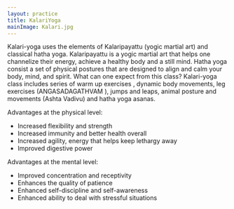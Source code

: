 ```yaml
---
layout: practice
title: KalariYoga
mainImage: Kalari.jpg
---
```


Kalari-yoga uses the elements of Kalaripayattu (yogic martial art) and classical hatha yoga.
Kalaripayattu is a yogic martial art that helps one channelize their energy, achieve a healthy body
and a still mind. Hatha yoga consist a set of physical postures that are designed to align and calm
your body, mind, and spirit.
What can one expect from this class?
Kalari-yoga class includes series of warm up exercises , dynamic body movements, leg exercises
(ANGASADAGATHVAM ), jumps and leaps, animal posture and movements (Ashta Vadivu)
and hatha yoga asanas.

Advantages at the physical level:

- Increased flexibility and strength
- Increased immunity and better health overall
- Increased agility, energy that helps keep lethargy away
- Improved digestive power

Advantages at the mental level:

- Improved concentration and receptivity
- Enhances the quality of patience
- Enhanced self-discipline and self-awareness
- Enhanced ability to deal with stressful situations
